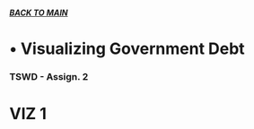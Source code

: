 ##### [**BACK TO MAIN**](https://gmccloskey13.github.io/mccloskey-portfolio/)

# • Visualizing Government Debt
### TSWD - Assign. 2

# VIZ 1
